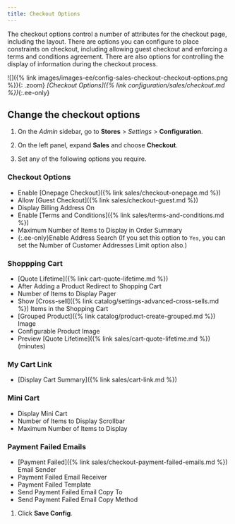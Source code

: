 ```yaml
---
title: Checkout Options
---
```


The checkout options control a number of attributes for the checkout page, including the layout. There are options you can configure to place constraints on checkout, including allowing guest checkout and enforcing a terms and conditions agreement. There are also options for controlling the display of information during the checkout process.

![]({% link images/images-ee/config-sales-checkout-checkout-options.png %}){: .zoom}
_[Checkout Options]({% link configuration/sales/checkout.md %})_{:.ee-only}

## Change the checkout options

1. On the _Admin_ sidebar, go to **Stores** > _Settings_ > **Configuration**.

1. On the left panel, expand **Sales** and choose **Checkout**.

1. Set any of the following options you require.

### Checkout Options

- Enable [Onepage Checkout]({% link sales/checkout-onepage.md %})
- Allow [Guest Checkout]({% link sales/checkout-guest.md %})
- Display Billing Address On
- Enable [Terms and Conditions]({% link sales/terms-and-conditions.md %})
- Maximum Number of Items to Display in Order Summary
- {:.ee-only}Enable Address Search (If you set this option to `Yes`, you can set the Number of Customer Addresses Limit option also.)

### Shoppping Cart

- [Quote Lifetime]({% link cart-quote-lifetime.md %})
- After Adding a Product Redirect to Shopping Cart
- Number of Items to Display Pager
- Show [Cross-sell]({% link catalog/settings-advanced-cross-sells.md %}) Items in the Shopping Cart
- [Grouped Product]({% link catalog/product-create-grouped.md %}) Image
- Configurable Product Image
- Preview [Quote Lifetime]({% link sales/cart-quote-lifetime.md %}) (minutes)

### My Cart Link

- [Display Cart Summary]({% link sales/cart-link.md %})

### Mini Cart

- Display Mini Cart
- Number of Items to Display Scrollbar
- Maximum Number of Items to Display

### Payment Failed Emails

- [Payment Failed]({% link sales/checkout-payment-failed-emails.md %}) Email Sender
- Payment Failed Email Receiver
- Payment Failed Template
- Send Payment Failed Email Copy To
- Send Payment Failed Email Copy Method

1. Click **Save Config**.
